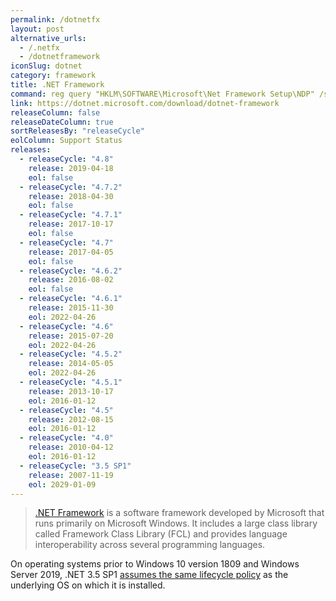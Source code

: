 ```yaml
---
permalink: /dotnetfx
layout: post
alternative_urls:
  - /.netfx
  - /dotnetframework
iconSlug: dotnet
category: framework
title: .NET Framework
command: reg query "HKLM\SOFTWARE\Microsoft\Net Framework Setup\NDP" /s
link: https://dotnet.microsoft.com/download/dotnet-framework
releaseColumn: false
releaseDateColumn: true
sortReleasesBy: "releaseCycle"
eolColumn: Support Status
releases:
  - releaseCycle: "4.8"
    release: 2019-04-18
    eol: false
  - releaseCycle: "4.7.2"
    release: 2018-04-30
    eol: false
  - releaseCycle: "4.7.1"
    release: 2017-10-17
    eol: false
  - releaseCycle: "4.7"
    release: 2017-04-05
    eol: false
  - releaseCycle: "4.6.2"
    release: 2016-08-02
    eol: false
  - releaseCycle: "4.6.1"
    release: 2015-11-30
    eol: 2022-04-26
  - releaseCycle: "4.6"
    release: 2015-07-20
    eol: 2022-04-26
  - releaseCycle: "4.5.2"
    release: 2014-05-05
    eol: 2022-04-26
  - releaseCycle: "4.5.1"
    release: 2013-10-17
    eol: 2016-01-12
  - releaseCycle: "4.5"
    release: 2012-08-15
    eol: 2016-01-12
  - releaseCycle: "4.0"
    release: 2010-04-12
    eol: 2016-01-12
  - releaseCycle: "3.5 SP1"
    release: 2007-11-19
    eol: 2029-01-09
---
```


> [.NET Framework](https://dotnet.microsoft.com/) is a software framework developed by Microsoft that runs primarily on Microsoft Windows. It includes a large class library called Framework Class Library (FCL) and provides language interoperability across several programming languages.

On operating systems prior to Windows 10 version 1809 and Windows Server 2019, .NET 3.5 SP1 [assumes the same lifecycle policy](https://docs.microsoft.com/en-us/lifecycle/faq/dotnet-framework) as the underlying OS on which it is installed.
